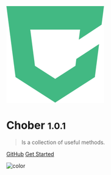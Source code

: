 ![logo](_media/logo.png)

# Chober <small>1.0.1</small>

> Is a collection of useful methods.

[GitHub](https://github.com/BrooonS/chober)
[Get Started](#choberjs)

![color](#fff)
